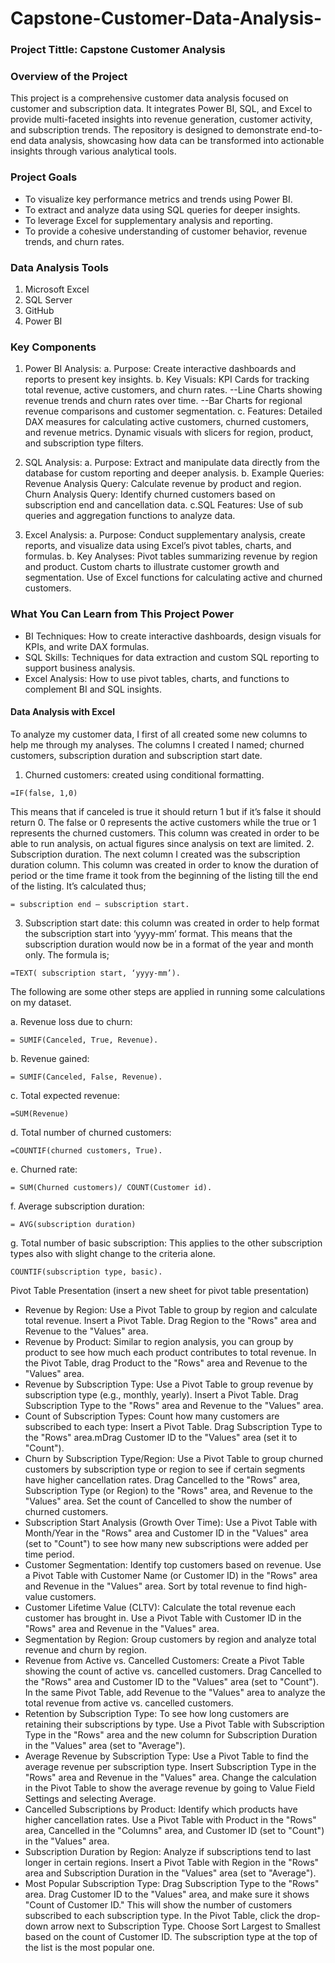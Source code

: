 # Capstone-Customer-Data-Analysis-

### Project Tittle: Capstone Customer Analysis

### Overview of the Project
This project is a comprehensive customer data analysis focused on customer and subscription data. It integrates Power BI, SQL, and Excel to provide multi-faceted insights into revenue generation, customer activity, and subscription trends. The repository is designed to demonstrate end-to-end data analysis, showcasing how data can be transformed into actionable insights through various analytical tools.

### Project Goals 
- To visualize key performance metrics and trends using Power BI. 
- To extract and analyze data using SQL queries for deeper insights. 
- To leverage Excel for supplementary analysis and reporting.
- To provide a cohesive understanding of customer behavior, revenue trends, and churn rates.

### Data Analysis Tools
1. Microsoft Excel
2. SQL Server
3. GitHub
4. Power BI
   
### Key Components 
1. Power BI Analysis: 
  a. Purpose: Create interactive dashboards and reports to present key insights.
  b. Key Visuals: KPI Cards for tracking total revenue, active customers, and churn rates.
   --Line Charts showing revenue trends and churn rates over time.
   --Bar Charts for regional revenue comparisons and customer segmentation. 
 c. Features: Detailed DAX measures for calculating active customers, churned customers, and revenue metrics. Dynamic visuals with slicers for region, product, and subscription type filters.

2. SQL Analysis: 
  a. Purpose: Extract and manipulate data directly from the database for custom reporting and deeper analysis.
  b. Example Queries: Revenue Analysis Query: Calculate revenue by product and region. Churn Analysis Query: Identify churned customers based on subscription end and cancellation data. 
  c.SQL Features: Use of sub queries and aggregation functions to analyze data.

 3. Excel Analysis: 
  a. Purpose: Conduct supplementary analysis, create reports, and visualize data using Excel’s pivot tables, charts, and formulas. 
  b. Key Analyses: Pivot tables summarizing revenue by region and product. Custom charts to illustrate customer growth and segmentation. Use of Excel functions for calculating active and churned customers.

### What You Can Learn from This Project Power 
- BI Techniques: How to create interactive dashboards, design visuals for KPIs, and write DAX formulas.
- SQL Skills: Techniques for data extraction and custom SQL reporting to support business analysis.
- Excel Analysis: How to use pivot tables, charts, and functions to complement BI and SQL insights. 

#### Data Analysis with Excel
To analyze my customer data, I first of all created some new columns to help me through my analyses. The columns I created I named; churned customers, subscription duration and subscription start date.
1.	Churned customers: created using conditional formatting.
```excel
=IF(false, 1,0)
```
 This means that if canceled is true it should return 1 but if it’s false it should return 0. The false or 0 represents the active customers while the true or 1 represents the churned customers. This column was created in order to be able to run analysis, on actual figures since analysis on text are limited.
2.	Subscription duration. The next column I created was the subscription duration column. This column was created in order to know the duration of period or the time frame it took from the beginning of the listing till the end of the listing. It’s calculated thus; 
```excel
= subscription end – subscription start.
```
3.	Subscription start date: this column was created in order to help format the subscription start into ‘yyyy-mm’ format. This means that the subscription duration would now be in a format of the year and month only. The formula is;
```excel
=TEXT( subscription start, ‘yyyy-mm’).
```
The following are some other steps are applied in running some calculations on my dataset.

a.	Revenue loss due to churn: 
```excel
= SUMIF(Canceled, True, Revenue).
```
b.	Revenue gained:
```excel
= SUMIF(Canceled, False, Revenue).
```
c.	Total expected revenue: 
```excel
=SUM(Revenue)
```
d.	Total number of churned customers: 
```excel
=COUNTIF(churned customers, True).
```
e.	Churned rate: 
```excel
= SUM(Churned customers)/ COUNT(Customer id).
```
f.	Average subscription duration:
```excel
= AVG(subscription duration)
```
g.	Total number of basic subscription: This applies to the other subscription types also with slight change to the criteria alone.
```excel
COUNTIF(subscription type, basic).
```

Pivot Table Presentation (insert a new sheet for pivot table presentation)
- Revenue by Region: Use a Pivot Table to group by region and calculate total revenue.
Insert a Pivot Table. Drag Region to the "Rows" area and Revenue to the "Values" area.
- 	Revenue by Product: Similar to region analysis, you can group by product to see how much each product contributes to total revenue. In the Pivot Table, drag Product to the "Rows" area and Revenue to the "Values" area.
- 	Revenue by Subscription Type: Use a Pivot Table to group revenue by subscription type (e.g., monthly, yearly). Insert a Pivot Table. Drag Subscription Type to the "Rows" area and Revenue to the "Values" area.
- Count of Subscription Types: Count how many customers are subscribed to each type: Insert a Pivot Table. Drag Subscription Type to the "Rows" area.mDrag Customer ID to the "Values" area (set it to "Count").
- Churn by Subscription Type/Region: Use a Pivot Table to group churned customers by subscription type or region to see if certain segments have higher cancellation rates. Drag Cancelled to the "Rows" area, Subscription Type (or Region) to the "Rows" area, and Revenue to the "Values" area. Set the count of Cancelled to show the number of churned customers.
- Subscription Start Analysis (Growth Over Time): Use a Pivot Table with Month/Year in the "Rows" area and Customer ID in the "Values" area (set to "Count") to see how many new subscriptions were added per time period.
- Customer Segmentation: Identify top customers based on revenue. Use a Pivot Table with Customer Name (or Customer ID) in the "Rows" area and Revenue in the "Values" area. Sort by total revenue to find high-value customers.
- Customer Lifetime Value (CLTV): Calculate the total revenue each customer has brought in. Use a Pivot Table with Customer ID in the "Rows" area and Revenue in the "Values" area.
- Segmentation by Region: Group customers by region and analyze total revenue and churn by region.
-  Revenue from Active vs. Cancelled Customers: Create a Pivot Table showing the count of active vs. cancelled customers. Drag Cancelled to the "Rows" area and Customer ID to the "Values" area (set to "Count"). In the same Pivot Table, add Revenue to the "Values" area to analyze the total revenue from active vs. cancelled customers.
-  Retention by Subscription Type: To see how long customers are retaining their subscriptions by type. Use a Pivot Table with Subscription Type in the "Rows" area and the new column for Subscription Duration in the "Values" area (set to "Average").
-  Average Revenue by Subscription Type: Use a Pivot Table to find the average revenue per subscription type. Insert Subscription Type in the "Rows" area and Revenue in the "Values" area. Change the calculation in the Pivot Table to show the average revenue by going to Value Field Settings and selecting Average.
-	Cancelled Subscriptions by Product: Identify which products have higher cancellation rates. Use a Pivot Table with Product in the "Rows" area, Cancelled in the "Columns" area, and Customer ID (set to "Count") in the "Values" area.
-	Subscription Duration by Region: Analyze if subscriptions tend to last longer in certain regions. Insert a Pivot Table with Region in the "Rows" area and Subscription Duration in the "Values" area (set to "Average").
-	Most Popular Subscription Type: Drag Subscription Type to the "Rows" area. Drag Customer ID to the "Values" area, and make sure it shows "Count of Customer ID." This will show the number of customers subscribed to each subscription type. In the Pivot Table, click the drop-down arrow next to Subscription Type. Choose Sort Largest to Smallest based on the count of Customer ID. The subscription type at the top of the list is the most popular one.

